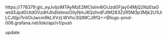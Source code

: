 https://778379:glc_eyJvIjoiMTAyMzE2MCIsIm4iOiJzdGFjay04MjQ2NzEtaGwtd3JpdGUtdGVzdHJhdiIsImsiOiIyNmJ6QzhrdFJtM283ZzR5M3p3Mjk2U1UiLCJtIjp7InIiOiJwcm9kLXVzLWVhc3QtMCJ9fQ==@logs-prod-006.grafana.net/loki/api/v1/push


update

